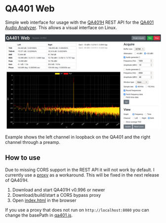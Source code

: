 # QA401 Web

Simple web interface for usage with the [QA401H](https://github.com/QuantAsylum/QA401H) REST API for the [QA401 Audio Analyzer](https://quantasylum.com/products/qa401-audio-analyzer). This allows a visual interface on Linux.

![Screenshot](img/qa401w.png)

Example shows the left channel in loopback on the QA401 and the right channel through a preamp.


## How to use

Due to missing CORS support in the REST API it will not work by default. I currently use a [proxy](https://github.com/Shivam010/bypass-cors/) as a workaround. This will be fixed in the next release of QA401H.

1. Download and start QA401H v0.996 or newer
2. Download/build/start a CORS bypass proxy
3. Open [index.html](index.html) in the browser

If you use a proxy that does not run on `http://localhost:8080` you can change the basePath in [qa401.js](js/qa401.js).
